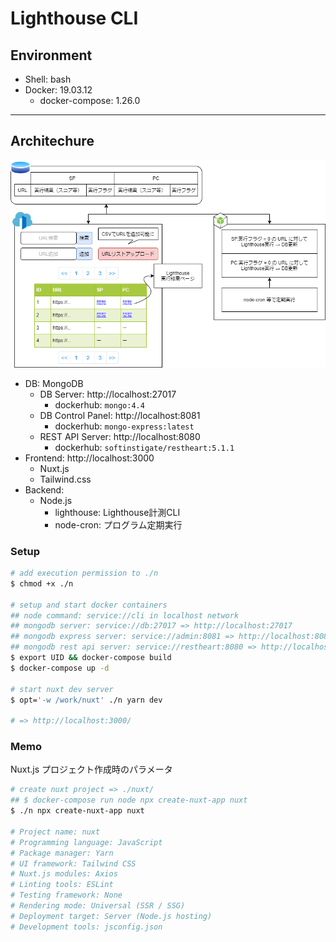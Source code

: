 # Lighthouse CLI

## Environment

- Shell: bash
- Docker: 19.03.12
    - docker-compose: 1.26.0

***

## Architechure

![design.png](./img/design.png)

- DB: MongoDB
    - DB Server: http://localhost:27017
        - dockerhub: `mongo:4.4`
    - DB Control Panel: http://localhost:8081
        - dockerhub: `mongo-express:latest`
    - REST API Server: http://localhost:8080
        - dockerhub: `softinstigate/restheart:5.1.1`
- Frontend: http://localhost:3000
    - Nuxt.js
    - Tailwind.css
- Backend:
    - Node.js
        - lighthouse: Lighthouse計測CLI
        - node-cron: プログラム定期実行

### Setup
```bash
# add execution permission to ./n
$ chmod +x ./n

# setup and start docker containers
## node command: service://cli in localhost network
## mongodb server: service://db:27017 => http://localhost:27017
## mongodb express server: service://admin:8081 => http://localhost:8081
## mongodb rest api server: service://restheart:8080 => http://localhost:8080
$ export UID && docker-compose build
$ docker-compose up -d

# start nuxt dev server
$ opt='-w /work/nuxt' ./n yarn dev

# => http://localhost:3000/
```

### Memo
Nuxt.js プロジェクト作成時のパラメータ

```bash
# create nuxt project => ./nuxt/
## $ docker-compose run node npx create-nuxt-app nuxt
$ ./n npx create-nuxt-app nuxt

# Project name: nuxt
# Programming language: JavaScript
# Package manager: Yarn
# UI framework: Tailwind CSS
# Nuxt.js modules: Axios
# Linting tools: ESLint
# Testing framework: None
# Rendering mode: Universal (SSR / SSG)
# Deployment target: Server (Node.js hosting)
# Development tools: jsconfig.json
```
